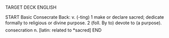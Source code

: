 TARGET DECK
ENGLISH

START
Basic
Consecrate
Back: v. (-ting) 1 make or declare sacred; dedicate formally to religious or divine purpose. 2 (foll. By to) devote to (a purpose).  consecration n. [latin: related to *sacred]
END
